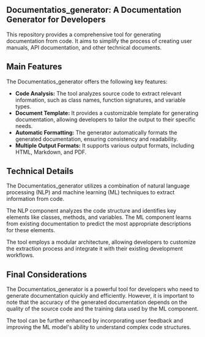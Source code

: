 ##  Documentatios_generator: A Documentation Generator for Developers

This repository provides a comprehensive tool for generating documentation from code. It aims to simplify the process of creating user manuals, API documentation, and other technical documents. 

## Main Features

The Documentatios_generator offers the following key features:

- **Code Analysis:**  The tool analyzes source code to extract relevant information, such as class names, function signatures, and variable types.
- **Document Template:**  It provides a customizable template for generating documentation, allowing developers to tailor the output to their specific needs.
- **Automatic Formatting:**  The generator automatically formats the generated documentation, ensuring consistency and readability.
- **Multiple Output Formats:**  It supports various output formats, including HTML, Markdown, and PDF.

## Technical Details

The Documentatios_generator utilizes a combination of natural language processing (NLP) and machine learning (ML) techniques to extract information from code. 

The NLP component analyzes the code structure and identifies key elements like classes, methods, and variables. The ML component learns from existing documentation to predict the most appropriate descriptions for these elements. 

The tool employs a modular architecture, allowing developers to customize the extraction process and integrate it with their existing development workflows.


## Final Considerations

The Documentatios_generator is a powerful tool for developers who need to generate documentation quickly and efficiently. However, it is important to note that the accuracy of the generated documentation depends on the quality of the source code and the training data used by the ML component. 

The tool can be further enhanced by incorporating user feedback and improving the ML model's ability to understand complex code structures.
